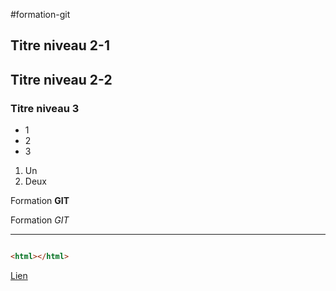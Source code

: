 #formation-git
## Titre niveau 2-1
## Titre niveau 2-2
### Titre niveau 3
+ 1
+ 2
+ 3

1. Un
2. Deux

Formation **GIT**

Formation *GIT*

---

```html

<html></html>

```

[Lien](http://google.fr)

